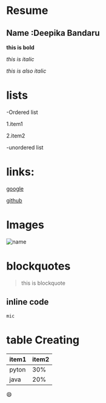 # Resume

## Name :Deepika Bandaru

**this is bold**

*this is italic*

_this is also italic_

# lists

-Ordered list

1.item1

2.item2

-unordered list


# links:

[google](http://www.google.com)

[github](http://github.com)

# Images

![name](https://zdnet1.cbsistatic.com/hub/i/2017/02/26/78ceb3e0-ab28-49de-a50e-b0fbde4e591c/4132d8c61c6fd3ed19044a64cc28a071/git-logo.jpg)


# blockquotes

> this is blockquote

## inline code

`mic`

# table Creating

item1 | item2
-----|------
pyton| 30%
java  | 20%


:smile:
